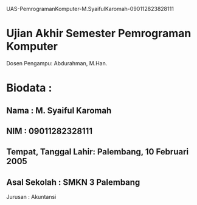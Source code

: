 UAS-PemrogramanKomputer-M.SyaifulKaromah-090112823828111
# Ujian Akhir Semester Pemrograman Komputer
Dosen Pengampu: Abdurahman, M.Han.

# Biodata :
## Nama                 : M. Syaiful Karomah
## NIM                  : 09011282328111
## Tempat, Tanggal Lahir: Palembang, 10 Februari 2005
## Asal Sekolah         : SMKN 3 Palembang
Jurusan             : Akuntansi

